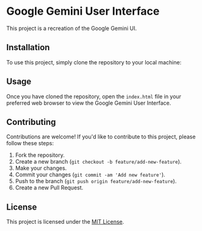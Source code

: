 # Google Gemini User Interface

This project is a recreation of the Google Gemini UI.

## Installation

To use this project, simply clone the repository to your local machine:


## Usage

Once you have cloned the repository, open the `index.html` file in your preferred web browser to view the Google Gemini User Interface.

## Contributing

Contributions are welcome! If you'd like to contribute to this project, please follow these steps:

1. Fork the repository.
2. Create a new branch (`git checkout -b feature/add-new-feature`).
3. Make your changes.
4. Commit your changes (`git commit -am 'Add new feature'`).
5. Push to the branch (`git push origin feature/add-new-feature`).
6. Create a new Pull Request.

## License

This project is licensed under the [MIT License](LICENSE).
